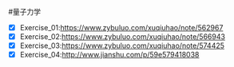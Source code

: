 #量子力学
- [x] Exercise_01:https://www.zybuluo.com/xuqiuhao/note/562967
- [x] Exercise_02:https://www.zybuluo.com/xuqiuhao/note/566943
- [x] Exercise_03:https://www.zybuluo.com/xuqiuhao/note/574425
- [x] Exercise_04:http://www.jianshu.com/p/59e579418038
